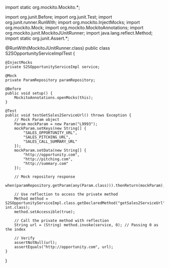 import static org.mockito.Mockito.*;

import org.junit.Before;
import org.junit.Test;
import org.junit.runner.RunWith;
import org.mockito.InjectMocks;
import org.mockito.Mock;
import org.mockito.MockitoAnnotations;
import org.mockito.junit.MockitoJUnitRunner;
import java.lang.reflect.Method;
import static org.junit.Assert.*;

@RunWith(MockitoJUnitRunner.class)
public class S2SOpportunityServiceImplTest {

    @InjectMocks
    private S2SOpportunityServiceImpl service;

    @Mock
    private ParamRepository paramRepository;

    @Before
    public void setup() {
        MockitoAnnotations.openMocks(this);
    }

    @Test
    public void testGetSales2ServiceUrl() throws Exception {
        // Mock Param object
        Param mockParam = new Param("L9993");
        mockParam.setKeys(new String[] {
            "SALES_OPPORTUNITY_URL",
            "SALES_PITCHING_URL",
            "SALES_CALL_SUMMARY_URL"
        });
        mockParam.setData(new String[] {
            "http://opportunity.com",
            "http://pitching.com",
            "http://summary.com"
        });

        // Mock repository response
        when(paramRepository.getParam(any(Param.class))).thenReturn(mockParam);

        // Use reflection to access the private method
        Method method = S2SOpportunityServiceImpl.class.getDeclaredMethod("getSales2ServiceUrl", int.class);
        method.setAccessible(true);

        // Call the private method with reflection
        String url = (String) method.invoke(service, 0); // Passing 0 as the index

        // Verify
        assertNotNull(url);
        assertEquals("http://opportunity.com", url);
    }
}
